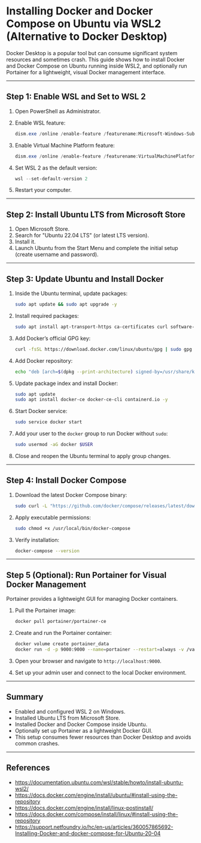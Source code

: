 # Installing Docker and Docker Compose on Ubuntu via WSL2 (Alternative to Docker Desktop)

Docker Desktop is a popular tool but can consume significant system resources and sometimes crash. This guide shows how to install Docker and Docker Compose on Ubuntu running inside WSL2, and optionally run Portainer for a lightweight, visual Docker management interface.

---

## Step 1: Enable WSL and Set to WSL 2

1. Open PowerShell as Administrator.
2. Enable WSL feature:

   ```powershell
   dism.exe /online /enable-feature /featurename:Microsoft-Windows-Subsystem-Linux /all /norestart
   ```
3. Enable Virtual Machine Platform feature:

   ```powershell
   dism.exe /online /enable-feature /featurename:VirtualMachinePlatform /all /norestart
   ```
4. Set WSL 2 as the default version:

   ```powershell
   wsl --set-default-version 2
   ```
5. Restart your computer.

---

## Step 2: Install Ubuntu LTS from Microsoft Store

1. Open Microsoft Store.
2. Search for "Ubuntu 22.04 LTS" (or latest LTS version).
3. Install it.
4. Launch Ubuntu from the Start Menu and complete the initial setup (create username and password).

---

## Step 3: Update Ubuntu and Install Docker

1. Inside the Ubuntu terminal, update packages:

   ```bash
   sudo apt update && sudo apt upgrade -y
   ```
2. Install required packages:

   ```bash
   sudo apt install apt-transport-https ca-certificates curl software-properties-common -y
   ```
3. Add Docker’s official GPG key:

   ```bash
   curl -fsSL https://download.docker.com/linux/ubuntu/gpg | sudo gpg --dearmor -o /usr/share/keyrings/docker-archive-keyring.gpg
   ```
4. Add Docker repository:

   ```bash
   echo "deb [arch=$(dpkg --print-architecture) signed-by=/usr/share/keyrings/docker-archive-keyring.gpg] https://download.docker.com/linux/ubuntu $(lsb_release -cs) stable" | sudo tee /etc/apt/sources.list.d/docker.list > /dev/null
   ```
5. Update package index and install Docker:

   ```bash
   sudo apt update
   sudo apt install docker-ce docker-ce-cli containerd.io -y
   ```
6. Start Docker service:

   ```bash
   sudo service docker start
   ```
7. Add your user to the `docker` group to run Docker without `sudo`:

   ```bash
   sudo usermod -aG docker $USER
   ```
8. Close and reopen the Ubuntu terminal to apply group changes.

---

## Step 4: Install Docker Compose

1. Download the latest Docker Compose binary:

   ```bash
   sudo curl -L "https://github.com/docker/compose/releases/latest/download/docker-compose-$(uname -s)-$(uname -m)" -o /usr/local/bin/docker-compose
   ```
2. Apply executable permissions:

   ```bash
   sudo chmod +x /usr/local/bin/docker-compose
   ```
3. Verify installation:

   ```bash
   docker-compose --version
   ```

---

## Step 5 (Optional): Run Portainer for Visual Docker Management

Portainer provides a lightweight GUI for managing Docker containers.

1. Pull the Portainer image:

   ```bash
   docker pull portainer/portainer-ce
   ```
2. Create and run the Portainer container:

   ```bash
   docker volume create portainer_data
   docker run -d -p 9000:9000 --name=portainer --restart=always -v /var/run/docker.sock:/var/run/docker.sock -v portainer_data:/data portainer/portainer-ce
   ```
3. Open your browser and navigate to `http://localhost:9000`.
4. Set up your admin user and connect to the local Docker environment.

---

## Summary

* Enabled and configured WSL 2 on Windows.
* Installed Ubuntu LTS from Microsoft Store.
* Installed Docker and Docker Compose inside Ubuntu.
* Optionally set up Portainer as a lightweight Docker GUI.
* This setup consumes fewer resources than Docker Desktop and avoids common crashes.

---

## References

* https://documentation.ubuntu.com/wsl/stable/howto/install-ubuntu-wsl2/
* https://docs.docker.com/engine/install/ubuntu/#install-using-the-repository
* https://docs.docker.com/engine/install/linux-postinstall/
* https://docs.docker.com/compose/install/linux/#install-using-the-repository
* https://support.netfoundry.io/hc/en-us/articles/360057865692-Installing-Docker-and-docker-compose-for-Ubuntu-20-04
